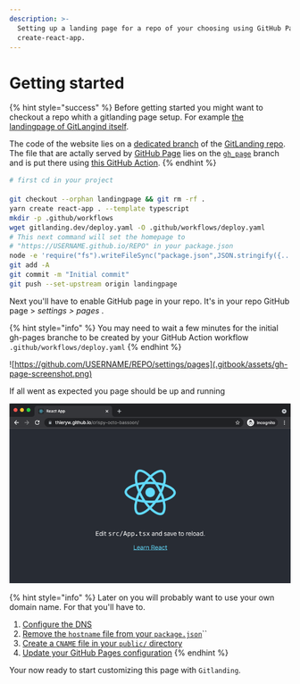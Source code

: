 ```yaml
---
description: >-
  Setting up a landing page for a repo of your choosing using GitHub Pages and
  create-react-app.
---
```


# Getting started

{% hint style="success" %}
Before getting started you might want to checkout a repo whith a gitlanding page setup. For example [the landingpage of GitLangind itself](https://www.gitlanding.dev/).

The code of the website lies on a [dedicated branch](https://github.com/thieryw/gitlanding/tree/4e5a33ed312227efcf7d26332ea87c19331f1eed) of the [GitLanding repo](https://github.com/thieryw/gitlanding/tree/2105d99c84b76f6c6b0647484171c5e09a61dbf5). The file that are actally served by [GitHub Page](https://pages.github.com/) lies on the [`gh_page`](https://github.com/thieryw/gitlanding/tree/b11d5dab0df08a84b7acc72a25d0c3fa7c78cc6b) branch and is put there using [this GitHub Action](https://github.com/thieryw/gitlanding/blob/eb85ca1fea7ce0ce21837d1e0ba7a6bb1a784b19/.github/workflows/deploy.yml#L21).
{% endhint %}

```bash
# first cd in your project

git checkout --orphan landingpage && git rm -rf .
yarn create react-app . --template typescript
mkdir -p .github/workflows
wget gitlanding.dev/deploy.yaml -O .github/workflows/deploy.yaml
# This next command will set the homepage to 
# "https://USERNAME.github.io/REPO" in your package.json
node -e 'require("fs").writeFileSync("package.json",JSON.stringify({...require("./package.json"), "homepage": (()=>{ const [r, u]= `${require("child_process").execSync("git remote get-url origin")}`.replace(/\r?\n$/, "").split("/").reverse(); return `https://${u}.github.io/${r}`; })()},null,2))'
git add -A
git commit -m "Initial commit"
git push --set-upstream origin landingpage
```

Next you'll have to enable GitHub page in your repo.  It's in your repo GitHub page &gt; _settings &gt; pages_ .

{% hint style="info" %}
You may need to wait a few minutes for the initial gh-pages branche to be created by your GitHub Action workflow `.github/workflows/deploy.yaml`
{% endhint %}

![https://github.com/USERNAME/REPO/settings/pages](.gitbook/assets/gh-page-screenshot.png)

If all went as expected you page should be up and running

![](.gitbook/assets/react-app-screen-shot.png)

{% hint style="info" %}
Later on you will probably want to use your own domain name. For that you'll have to.

1. [Configure the DNS](https://user-images.githubusercontent.com/39378411/135731113-660804da-060d-4c60-b4d5-8b944fe00a5d.png)
2. [Remove the `hostname` file from your `package.json`](https://github.com/thieryw/crispy-octo-bassoon/blob/431679969c454772605d2d16ad69290559a43cba/package.json#L39)\`\`
3. [Create a `CNAME` file in your `public/` directory](https://github.com/thieryw/gitlanding/blob/landingpage/public/CNAME)
4. [Update your GitHub Pages configuration](https://user-images.githubusercontent.com/39378411/135731497-b1f0bb1b-413d-4aae-bc8e-6d77174aae41.png)
{% endhint %}

Your now ready to start customizing this page with `Gitlanding`.

